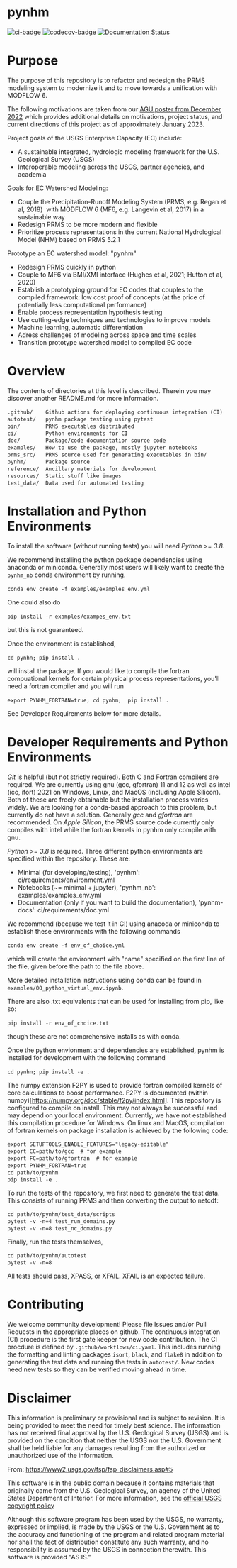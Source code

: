 # pynhm
[![ci-badge](https://github.com/ec-usgs/pynhm/workflows/CI/badge.svg?branch=main)](https://github.com/ec-usgs/pynhm/actions?query=workflow%3ACI)
[![codecov-badge](https://codecov.io/gh/ec-usgs/pynhm/branch/main/graph/badge.svg)](https://codecov.io/gh/ec-usgs/pynhm)
[![Documentation Status](https://readthedocs.org/projects/pynhm/badge/?version=latest)](https://pynhm.readthedocs.io/en/latest/?badge=latest)

[//]: # (<img src="https://raw.githubusercontent.com/ec-usgs/pynhm/main/resources/images/prms_flow.png" alt="prms_flow" style="width:50;height:20">)

Purpose
=========
The purpose of this repository is to refactor and redesign the PRMS modeling system to modernize it and to move towards a unification with
MODFLOW 6.

The following motivations are taken from our [AGU poster from December 2022](https://agu2022fallmeeting-agu.ipostersessions.com/default.aspx?s=05-E1-C6-40-DF-0D-4D-C7-4E-DE-D2-61-02-05-8F-0A)
which provides additional details on motivations, project status, and current directions of this project as of approximately January 2023.


Project goals of the USGS Enterprise Capacity (EC) include:
  * A sustainable integrated, hydrologic modeling framework for the U.S. Geological Survey (USGS)
  * Interoperable modeling across the USGS, partner agencies, and academia

Goals for EC Watershed Modeling:
  * Couple the Precipitation-Runoff Modeling System (PRMS, e.g. Regan et al, 2018)  with MODFLOW 6 (MF6, e.g. Langevin et al, 2017) in a sustainable way
  * Redesign PRMS to be more modern and flexible
  * Prioritize process representations in the current National Hydrological Model (NHM) based on PRMS 5.2.1

Prototype an EC watershed model: "pynhm"
  * Redesign PRMS quickly in python
  * Couple to MF6 via BMI/XMI interface (Hughes et al, 2021; Hutton et al, 2020)
  * Establish a prototyping ground for EC codes that couples to the compiled framework: low cost proof of concepts (at the price of potentially less computational performance)
  * Enable process representation hypothesis testing
  * Use cutting-edge techniques and technologies to improve models
  * Machine learning, automatic differentiation
  * Adress challenges of modeling across space and time scales
  * Transition prototype watershed model to compiled EC code


Overview
==========
The contents of directories at this level is described. Therein you may discover another README.md for more information.

```
.github/    Github actions for deploying continuous integration (CI)
autotest/   pynhm package testing using pytest
bin/        PRMS executables distributed
ci/         Python environments for CI
doc/        Package/code documentation source code
examples/   How to use the package, mostly jupyter notebooks
prms_src/   PRMS source used for generating executables in bin/
pynhm/      Package source
reference/  Ancillary materials for development
resources/  Static stuff like images
test_data/  Data used for automated testing
```

Installation and Python Environments
=====================================
To install the software (without running tests) you will need *Python >= 3.8*.

We recommend installing the python package dependencies using anaconda or miniconda. Generally
most users will likely want to create the `pynhm_nb` conda environment by running.

```conda env create -f examples/examples_env.yml```

One could also do

```pip install -r examples/exampes_env.txt```

but this is not guaranteed.

Once the environment is established,

`cd pynhn; pip install .`

will install the package. If you would like to compile the fortran compuational kernels for
certain physical process representations, you'll need a fortran compiler and you will run

`export PYNHM_FORTRAN=true; cd pynhm;  pip install .`

See Developer Requirements below for more details.


Developer Requirements and Python Environments
====================================
*Git* is helpful (but not strictly required).
Both C and Fortran compilers are required. We are currently using gnu (gcc, gfortran) 11 and 12
as well as intel (icc, ifort) 2021 on Windows, Linux, and MacOS (including Apple Silicon). Both of
these are freely obtainable but the installation process varies widely. We are looking for
a conda-based approach to this problem, but currently do not have a solution. Generally *gcc* and
*gfortran* are recommended. On *Apple Silicon*, the PRMS source code  currently
only compiles with intel while the fortran kernels in pynhm only compile with gnu.

*Python >= 3.8* is required. Three different python environments are specified within the repository.
These are:

* Minimal (for developing/testing), 'pynhm': ci/requirements/environment.yml
* Notebooks (~= minimal + jupyter), 'pynhm_nb': examples/examples_env.yml
* Documentation (only if you want to build the documentation), 'pynhm-docs': ci/requirements/doc.yml

We recommend (because we test it in CI) using anacoda or miniconda to establish these environments
with the following commands

```conda env create -f env_of_choice.yml```

which will create the environment with "name" specified on the first line of the file, given before the path
to the file above.

More detailed installation instructions using conda can be found in `examples/00_python_virtual_env.ipynb`.

There are also .txt equivalents that can be used for installing from pip, like so:

```pip install -r env_of_choice.txt```

though these are not comprehensive installs as with conda.

Once the python envionment and dependencies are established, pynhm is installed for development with the
following command

`cd pynhn; pip install -e .`

The numpy extension F2PY is used to provide fortran compiled kernels of core calculations to boost
performance. F2PY is documented (within numpy)[https://numpy.org/doc/stable/f2py/index.html]. This
repository is configured to compile on install. This may not always be successful and may depend
on your local environment. Currently, we have not established this compilation procedure for Windows.
On linux and MacOS, compilation of fortran kernels on package installation is achieved by the following
code:

```
export SETUPTOOLS_ENABLE_FEATURES="legacy-editable"
export CC=path/to/gcc  # for example
export FC=path/to/gfortran  # for example
export PYNHM_FORTRAN=true
cd path/to/pynhm
pip install -e .
```

To run the tests of the repository, we first need to generate the test data. This consists of running PRMS
and then converting the output to netcdf:

```
cd path/to/pynhm/test_data/scripts
pytest -v -n=4 test_run_domains.py
pytest -v -n=8 test_nc_domains.py
```

Finally, run the tests themselves,

```
cd path/to/pynhm/autotest
pytest -v -n=8
```

All tests should pass, XPASS, or XFAIL. XFAIL is an expected failure.

Contributing
============
We welcome community development! Please file Issues and/or Pull Requests in the appropriate places on github. The continuous
integration (CI) procedure is the first gate keeper for new code contribution. The CI procdure is defined by
`.github/workflows/ci.yaml`. This includes running the formatting and linting packages `isort`, `black`, and
`flake8` in addition to generating the test data and running the tests in `autotest/`. New codes need new tests so they can
be verified moving ahead in time.

Disclaimer
==========

This information is preliminary or provisional and is subject to revision. It is being provided to meet the need for timely best science. The information has not received final approval by the U.S. Geological Survey (USGS) and is provided on the condition that neither the USGS nor the U.S. Government shall be held liable for any damages resulting from the authorized or unauthorized use of the information.

From: https://www2.usgs.gov/fsp/fsp_disclaimers.asp#5

This software is in the public domain because it contains materials that originally came from the U.S. Geological Survey, an agency of the United States Department of Interior. For more information, see the [official USGS copyright policy](https://www.usgs.gov/information-policies-and-instructions/copyrights-and-credits "official USGS copyright policy")

Although this software program has been used by the USGS, no warranty, expressed or implied, is made by the USGS or the U.S. Government as to the accuracy and functioning of the program and related program material nor shall the fact of distribution constitute any such warranty, and no responsibility is assumed by the USGS in connection therewith.
This software is provided "AS IS."
